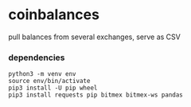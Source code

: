 # coinbalances

pull balances from several exchanges, serve as CSV

### dependencies
```
python3 -m venv env
source env/bin/activate
pip3 install -U pip wheel
pip3 install requests pip bitmex bitmex-ws pandas
```
